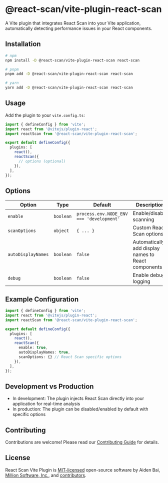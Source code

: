 # @react-scan/vite-plugin-react-scan

A Vite plugin that integrates React Scan into your Vite application, automatically detecting performance issues in your React components.

## Installation

```bash
# npm
npm install -D @react-scan/vite-plugin-react-scan react-scan

# pnpm
pnpm add -D @react-scan/vite-plugin-react-scan react-scan

# yarn
yarn add -D @react-scan/vite-plugin-react-scan react-scan
```

## Usage

Add the plugin to your `vite.config.ts`:

```ts
import { defineConfig } from 'vite';
import react from '@vitejs/plugin-react';
import reactScan from '@react-scan/vite-plugin-react-scan';

export default defineConfig({
  plugins: [
    react(),
    reactScan({
      // options (optional)
    }),
  ],
});
```

## Options

| Option | Type | Default | Description |
|--------|------|---------|-------------|
| `enable` | `boolean` | `process.env.NODE_ENV === 'development'` | Enable/disable scanning |
| `scanOptions` | `object` | `{ ... }` | Custom React Scan options |
| `autoDisplayNames` | `boolean` | `false` | Automatically add display names to React components |
| `debug` | `boolean` | `false` | Enable debug logging |

## Example Configuration

```ts
import { defineConfig } from 'vite';
import react from '@vitejs/plugin-react';
import reactScan from '@react-scan/vite-plugin-react-scan';

export default defineConfig({
  plugins: [
    react(),
    reactScan({
      enable: true,
      autoDisplayNames: true,
      scanOptions: {} // React Scan specific options
    }),
  ],
});
```

## Development vs Production

- In development: The plugin injects React Scan directly into your application for real-time analysis
- In production: The plugin can be disabled/enabled by default with specific options

## Contributing

Contributions are welcome! Please read our [Contributing Guide](CONTRIBUTING.md) for details.

## License

React Scan Vite Plugin is [MIT-licensed](LICENSE) open-source software by Aiden Bai, [Million Software, Inc.](https://million.dev), and [contributors](https://github.com/aidenybai/react-scan/graphs/contributors).
